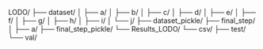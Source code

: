 LODO/
├── dataset/
│   ├── a/
│   ├── b/
│   ├── c/
│   ├── d/
│   ├── e/
│   ├── f/
│   ├── g/
│   ├── h/
│   ├── i/
│   └── j/
├── dataset_pickle/
├── final_step/
│   ├── a/
├── final_step_pickle/
└── Results_LODO/
    └── csv/
        ├── test/
        └── val/

